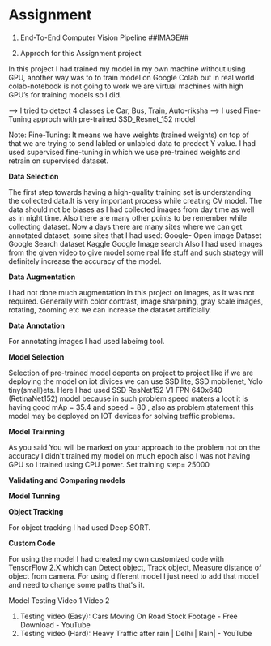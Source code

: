 # Assignment

1. End-To-End Computer Vision Pipeline
	##IMAGE##
  
2. Approch for this Assignment project

In this project I had trained my model in my own machine without using GPU, another way was to to train model on Google Colab but in real world colab-notebook 
is not going to work we are virtual machines with high GPU’s for training models so I did.

--> I tried to detect 4 classes i.e Car, Bus, Train, Auto-riksha
--> I used Fine-Tuning approch with pre-trained SSD_Resnet_152 model

Note: Fine-Tuning: It means we have weights (trained weights) on top of that we are trying to send labled or unlabled data to predect Y value. 
      I had used supervised fine-tuning in which we use pre-trained weights and retrain on supervised dataset.

**Data Selection**

   The first step towards having a high-quality training set is understanding the collected data.It is very important process while creating CV model. The data should not be biases as I had collected images from day time as well as in night time. Also there are many other points to be remember while collecting dataset.
Now a days there are many sites where we can get annotated dataset, some sites that I had used:
Google- Open image Dataset
Google Search dataset
Kaggle
Google Image search
Also I had used images from the given video to give model some real life stuff and such strategy will definitely increase the accuracy of the model.

**Data Augmentation**

I had not done much augmentation in this project on images, as it was not required. Generally with color contrast, image sharpning, gray scale images, rotating, zooming etc we can increase the dataset artificially.

**Data Annotation**

For annotating images I had used labeimg tool.

**Model Selection**

Selection of pre-trained model depents on project to project like if we are deploying the model on iot divices we can use SSD lite, SSD mobilenet, Yolo tiny(small)ets. 
Here I had used  SSD ResNet152 V1 FPN 640x640 (RetinaNet152)  model because  in such problem speed maters a loot it is having good mAp = 35.4 and speed = 80 , also as problem statement this model may be deployed on IOT devices for solving traffic problems.

**Model Trainning**

As you said You will be marked on your approach to the problem not on the accuracy  I didn't trained my model on much epoch also I was not having GPU so I trained using CPU power. Set training step= 25000

**Validating and Comparing models**

**Model Tunning**

**Object Tracking**

For object tracking I had used Deep SORT.

**Custom Code**

For using the model I had created my own customized code with TensorFlow 2.X which can Detect object, Track object, Measure distance of object from camera.
For using different model I just need to add that model and need to change some paths that's it.

Model Testing
Video 1
Video 2


1. Testing video (Easy): Cars Moving On Road Stock Footage - Free Download - YouTube
2. Testing video (Hard): Heavy Traffic after rain | Delhi | Rain| - YouTube
